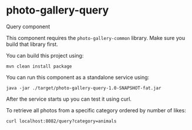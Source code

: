 # photo-gallery-query

Query component

This component requires the `photo-gallery-common` library. Make sure you build that library first.

You can build this project using:

```
mvn clean install package
```

You can run this component as a standalone service using:

```
java -jar ./target/photo-gallery-query-1.0-SNAPSHOT-fat.jar
```

After the service starts up you can test it using curl.

To retrieve all photos from a specific category ordered by number of likes:

```
curl localhost:8082/query?category=animals
```
